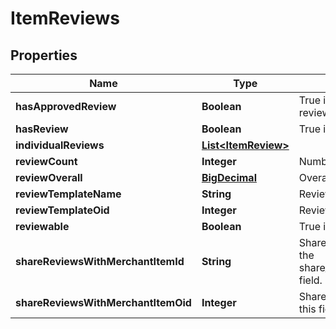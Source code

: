
# ItemReviews

## Properties
Name | Type | Description | Notes
------------ | ------------- | ------------- | -------------
**hasApprovedReview** | **Boolean** | True if the item has an approved review |  [optional]
**hasReview** | **Boolean** | True if the item has a review |  [optional]
**individualReviews** | [**List&lt;ItemReview&gt;**](ItemReview.md) |  |  [optional]
**reviewCount** | **Integer** | Number of approved reviews |  [optional]
**reviewOverall** | [**BigDecimal**](BigDecimal.md) | Overall score of reviews |  [optional]
**reviewTemplateName** | **String** | Review template name |  [optional]
**reviewTemplateOid** | **Integer** | Review template object identifier |  [optional]
**reviewable** | **Boolean** | True if the item is reviewable |  [optional]
**shareReviewsWithMerchantItemId** | **String** | Share reviews with item id.  To set, use the share_reviews_with_merchant_item_oid field. |  [optional]
**shareReviewsWithMerchantItemOid** | **Integer** | Share reviews with item oid.  To null out this field, set teh value to zero. |  [optional]




